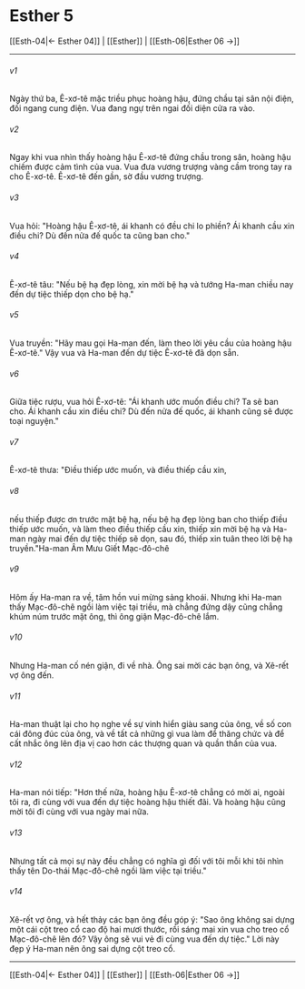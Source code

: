 # Esther 5

[[Esth-04|← Esther 04]] | [[Esther]] | [[Esth-06|Esther 06 →]]
***



###### v1 
Ngày thứ ba, Ê-xơ-tê mặc triều phục hoàng hậu, đứng chầu tại sân nội điện, đối ngang cung điện. Vua đang ngự trên ngai đối diện cửa ra vào. 

###### v2 
Ngay khi vua nhìn thấy hoàng hậu Ê-xơ-tê đứng chầu trong sân, hoàng hậu chiếm được cảm tình của vua. Vua đưa vương trượng vàng cầm trong tay ra cho Ê-xơ-tê. Ê-xơ-tê đến gần, sờ đầu vương trượng. 

###### v3 
Vua hỏi: "Hoàng hậu Ê-xơ-tê, ái khanh có đều chi lo phiền? Ái khanh cầu xin điều chi? Dù đến nửa đế quốc ta cũng ban cho." 

###### v4 
Ê-xơ-tê tâu: "Nếu bệ hạ đẹp lòng, xin mời bệ hạ và tướng Ha-man chiều nay đến dự tiệc thiếp dọn cho bệ hạ." 

###### v5 
Vua truyền: "Hãy mau gọi Ha-man đến, làm theo lời yêu cầu của hoàng hậu Ê-xơ-tê." Vậy vua và Ha-man đến dự tiệc Ê-xơ-tê đã dọn sẵn. 

###### v6 
Giữa tiệc rượu, vua hỏi Ê-xơ-tê: "Ái khanh ước muốn điều chi? Ta sẽ ban cho. Ái khanh cầu xin điều chi? Dù đến nửa đế quốc, ái khanh cũng sẽ được toại nguyện." 

###### v7 
Ê-xơ-tê thưa: "Điều thiếp ước muốn, và điều thiếp cầu xin, 

###### v8 
nếu thiếp được ơn trước mặt bệ hạ, nếu bệ hạ đẹp lòng ban cho thiếp điều thiếp ước muốn, và làm theo điều thiếp cầu xin, thiếp xin mời bệ hạ và Ha-man ngày mai đến dự tiệc thiếp sẽ dọn, sau đó, thiếp xin tuân theo lời bệ hạ truyền."Ha-man Âm Mưu Giết Mạc-đô-chê 

###### v9 
Hôm ấy Ha-man ra về, tâm hồn vui mừng sảng khoái. Nhưng khi Ha-man thấy Mạc-đô-chê ngồi làm việc tại triều, mà chẳng đứng dậy cũng chẳng khúm núm trước mặt ông, thì ông giận Mạc-đô-chê lắm. 

###### v10 
Nhưng Ha-man cố nén giận, đi về nhà. Ông sai mời các bạn ông, và Xê-rết vợ ông đến. 

###### v11 
Ha-man thuật lại cho họ nghe về sự vinh hiển giàu sang của ông, về số con cái đông đúc của ông, và về tất cả những gì vua làm để thăng chức và để cất nhắc ông lên địa vị cao hơn các thượng quan và quần thần của vua. 

###### v12 
Ha-man nói tiếp: "Hơn thế nữa, hoàng hậu Ê-xơ-tê chẳng có mời ai, ngoài tôi ra, đi cùng với vua đến dự tiệc hoàng hậu thiết đãi. Và hoàng hậu cũng mời tôi đi cùng với vua ngày mai nữa. 

###### v13 
Nhưng tất cả mọi sự này đều chẳng có nghĩa gì đối với tôi mỗi khi tôi nhìn thấy tên Do-thái Mạc-đô-chê ngồi làm việc tại triều." 

###### v14 
Xê-rết vợ ông, và hết thảy các bạn ông đều góp ý: "Sao ông không sai dựng một cái cột treo cổ cao độ hai mươi thước, rồi sáng mai xin vua cho treo cổ Mạc-đô-chê lên đó? Vậy ông sẽ vui vẻ đi cùng vua đến dự tiệc." Lời này đẹp ý Ha-man nên ông sai dựng cột treo cổ.

***
[[Esth-04|← Esther 04]] | [[Esther]] | [[Esth-06|Esther 06 →]]
